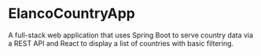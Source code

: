 # ElancoCountryApp
A full-stack web application that uses Spring Boot to serve country data via a REST API and React to display a list of countries with basic filtering.
